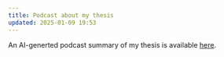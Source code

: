 ```yaml
---
title: Podcast about my thesis
updated: 2025-01-09 19:53
---
```


An AI-generted podcast summary of my thesis is available [here](/assets/ai_thesis_summary.wav).
